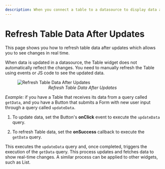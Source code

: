 ```yaml
---
description: When you connect a table to a datasource to display data and then update that datasource, the table does not automatically reflect the changes. You need to manually refresh the table using events or JS code to see the updated data.
---
```

# Refresh Table Data After Updates

This page shows you how to refresh table data after updates which allows you to see changes in real time.

When data is updated in a datasource, the Table widget does not automatically reflect the changes. You need to manually refresh the Table using events or JS code to see the updated data.


 <figure>
  <img src="/img/refresh-after-update.gif" style= {{width:"810px", height:"auto"}} alt="Refresh Table Data After Updates"/>
  <figcaption align = "center"><i>Refresh Table Data After Updates</i></figcaption>
</figure>


*Example:* if you have a Table that receives its data from a query called `getData`, and you have a Button that submits a Form with new user input through a query called `updateData`.


1. To update data, set the Button's **onClick** event to execute the `updateData` query. 
 

2. To refresh Table data, set the **onSuccess** callback to execute the `getData` query. 

This executes the `updateData` query and, once completed, triggers the execution of the `getData` query. This process updates and fetches data to show real-time changes. A similar process can be applied to other widgets, such as List.
